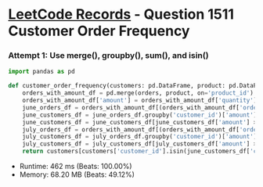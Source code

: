 # [LeetCode Records](../../README.md) - Question 1511 Customer Order Frequency

### Attempt 1: Use merge(), groupby(), sum(), and isin()
```py
import pandas as pd

def customer_order_frequency(customers: pd.DataFrame, product: pd.DataFrame, orders: pd.DataFrame) -> pd.DataFrame:
    orders_with_amount_df = pd.merge(orders, product, on='product_id')
    orders_with_amount_df['amount'] = orders_with_amount_df['quantity'] * orders_with_amount_df['price']
    june_orders_df = orders_with_amount_df[(orders_with_amount_df['order_date'].dt.year == 2020) & (orders_with_amount_df['order_date'].dt.month == 6)]
    june_customers_df = june_orders_df.groupby('customer_id')['amount'].sum().reset_index()
    june_customers_df = june_customers_df[june_customers_df['amount'] >= 100]
    july_orders_df = orders_with_amount_df[(orders_with_amount_df['order_date'].dt.year == 2020) & (orders_with_amount_df['order_date'].dt.month == 7)]
    july_customers_df = july_orders_df.groupby('customer_id')['amount'].sum().reset_index()
    july_customers_df = july_customers_df[july_customers_df['amount'] >= 100]
    return customers[customers['customer_id'].isin(june_customers_df['customer_id']) & customers['customer_id'].isin(july_customers_df['customer_id'])][['customer_id', 'name']]
```
- Runtime: 462 ms (Beats: 100.00%)
- Memory: 68.20 MB (Beats: 49.12%)

<br>
